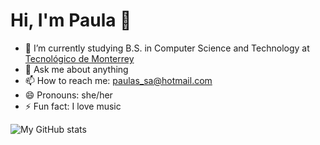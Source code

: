 # Hi, I'm Paula 👋

- 🌱 I’m currently studying B.S. in Computer Science and Technology at [Tecnológico de Monterrey](https://tec.mx)
- 💬 Ask me about anything
- 📫 How to reach me: [paulas_sa@hotmail.com](mailto:tu@email.com)
- 😄 Pronouns: she/her
- ⚡ Fun fact: I love music

![My GitHub stats](https://github-readme-stats.vercel.app/api?username=A01745312&show_icons=true&theme=tokyonight) 
